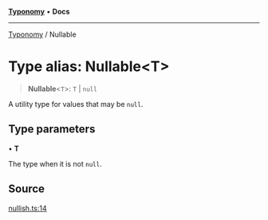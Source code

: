 [**Typonomy**](../README.md) • **Docs**

***

[Typonomy](../globals.md) / Nullable

# Type alias: Nullable\<T\>

> **Nullable**\<`T`\>: `T` \| `null`

A utility type for values that may be `null`.

## Type parameters

• **T**

The type when it is not `null`.

## Source

[nullish.ts:14](https://github.com/softcraft-development/typonomy/blob/6cd020f80278694e706a0b517cce1e3ecb0a4458/src/nullish.ts#L14)
